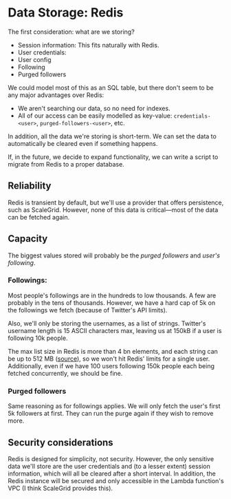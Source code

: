 # Data Storage: Redis

The first consideration: what are we storing?
- Session information: This fits naturally with Redis.
- User credentials:
- User config
- Following
- Purged followers

We could model most of this as an SQL table, but there don't seem to be any major advantages over Redis:
- We aren't searching our data, so no need for indexes.
- All of our access can be easily modelled as key-value: `credentials-<user>`, `purged-followers-<user>`, etc.

In addition, all the data we're storing is short-term. We can set the data to automatically be cleared even if something happens.

If, in the future, we decide to expand functionality, we can write a script to migrate from Redis to a proper database.

## Reliability
Redis is transient by default, but we'll use a provider that offers persistence, such as ScaleGrid. However, none of this data is critical—most of the data can be fetched again.

## Capacity
The biggest values stored will probably be the *purged followers* and *user's following*.

### Followings:
Most people's followings are in the hundreds to low thousands. A few are probably in the tens of thousands. However, we have a hard cap of 5k on the followings we fetch (because of Twitter's API limits).

Also, we'll only be storing the usernames, as a list of strings. Twitter's username length is 15 ASCII characters max, leaving us at 150kB if a user is following 10k people.

The max list size in Redis is more than 4 bn elements, and each string can be up to 512 MB ([source](https://redis.io/topics/data-types)), so we won't hit Redis' limits for a single user. Additionally, even if we have 100 users following 150k people each being fetched concurrently, we should be fine.

### Purged followers
Same reasoning as for followings applies. We will only fetch the user's first 5k followers at first. They can run the purge again if they wish to remove more.

## Security considerations
Redis is designed for simplicity, not security. However, the only sensitive data we'll store are the user credentials and (to a lesser extent) session information, which will all be cleared after a short interval. In addition, the Redis instance will be secured and only accessible in the Lambda function's VPC (I think ScaleGrid provides this).